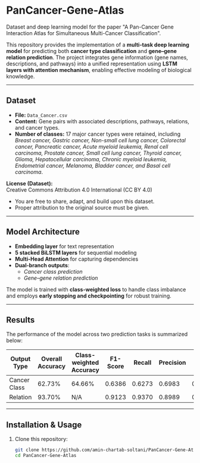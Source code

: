 # PanCancer-Gene-Atlas
Dataset and deep learning model for the paper "A Pan-Cancer Gene Interaction Atlas for Simultaneous Multi-Cancer Classification".

This repository provides the implementation of a **multi-task deep learning model** for predicting both **cancer type classification** and **gene–gene relation prediction**. The project integrates gene information (gene names, descriptions, and pathways) into a unified representation using **LSTM layers with attention mechanism**, enabling effective modeling of biological knowledge.

---

## Dataset

- **File:** `Data_Cancer.csv`  
- **Content:** Gene pairs with associated descriptions, pathways, relations, and cancer types.  
- **Number of classes:** 17 major cancer types were retained, including *Breast cancer, Gastric cancer, Non-small cell lung cancer, Colorectal cancer, Pancreatic cancer, Acute myeloid leukemia, Renal cell carcinoma, Prostate cancer, Small cell lung cancer, Thyroid cancer, Glioma, Hepatocellular carcinoma, Chronic myeloid leukemia, Endometrial cancer, Melanoma, Bladder cancer, and Basal cell carcinoma*.  

**License (Dataset):**  
Creative Commons Attribution 4.0 International (CC BY 4.0)  
- You are free to share, adapt, and build upon this dataset.  
- Proper attribution to the original source must be given.  

---

## Model Architecture

- **Embedding layer** for text representation  
- **5 stacked BiLSTM layers** for sequential modeling  
- **Multi-Head Attention** for capturing dependencies  
- **Dual-branch outputs**:
  - *Cancer class prediction*  
  - *Gene–gene relation prediction*  

The model is trained with **class-weighted loss** to handle class imbalance and employs **early stopping and checkpointing** for robust training.

---

## Results

The performance of the model across two prediction tasks is summarized below:

| Output Type   | Overall Accuracy | Class-weighted Accuracy | F1-Score | Recall | Precision | AUC |
|---------------|-----------------|------------------------|----------|--------|-----------|-------|
| Cancer Class  | 62.73%          | 64.66%                 | 0.6386   | 0.6273 | 0.6983    | 0.9442|
| Relation      | 93.70%          | N/A                    | 0.9123   | 0.9370 | 0.8989    | 0.9986|

---

## Installation & Usage

1. Clone this repository:
   ```bash
   git clone https://github.com/amin-chartab-soltani/PanCancer-Gene-Atlas.git
   cd PanCancer-Gene-Atlas
